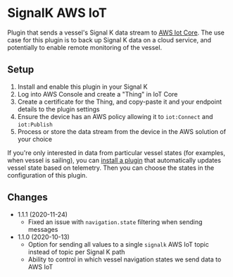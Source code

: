 SignalK AWS IoT
===============

Plugin that sends a vessel's Signal K data stream to [AWS Iot Core](https://aws.amazon.com/iot-core/). The use case for this plugin is to back up Signal K data on a cloud service, and potentially to enable remote monitoring of the vessel.

## Setup

1. Install and enable this plugin in your Signal K
2. Log into AWS Console and create a "Thing" in IoT Core
3. Create a certificate for the Thing, and copy-paste it and your endpoint details to the plugin settings
4. Ensure the device has an AWS policy allowing it to `iot:Connect` and `iot:Publish`
5. Process or store the data stream from the device in the AWS solution of your choice

If you're only interested in data from particular vessel states (for examples, when vessel is sailing), you can [install a plugin](https://www.npmjs.com/package/@meri-imperiumi/signalk-autostate) that automatically updates vessel state based on telemetry. Then you can choose the states in the configuration of this plugin.

## Changes

* 1.1.1 (2020-11-24)
  - Fixed an issue with `navigation.state` filtering when sending messages
* 1.1.0 (2020-10-13)
  - Option for sending all values to a single `signalk` AWS IoT topic instead of topic per Signal K path
  - Ability to control in which vessel navigation states we send data to AWS IoT
